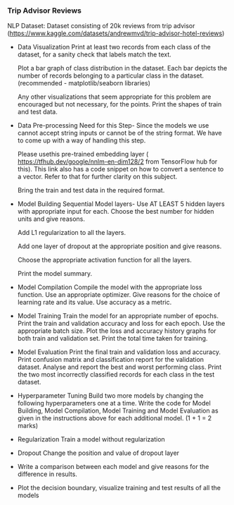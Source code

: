 
 ### Trip Advisor Reviews

NLP Dataset: Dataset consisting of 20k reviews from trip advisor (https://www.kaggle.com/datasets/andrewmvd/trip-advisor-hotel-reviews)

 - Data Visualization
    Print at least two records from each class of the dataset, for a sanity check that labels match the text.
    
    Plot a bar graph of class distribution in the dataset. Each bar depicts the number of records belonging to a particular class in the dataset. (recommended - matplotlib/seaborn libraries)
    
    Any other visualizations that seem appropriate for this problem are encouraged but not necessary, for the points.
    Print the shapes of train and test data.
 

- Data Pre-processing 
    Need for this Step- Since the models we use cannot accept string inputs or cannot be of the string format. We have to come up with a way of handling this step. 

    Please usethis pre-trained embedding layer  ( https://tfhub.dev/google/nnlm-en-dim128/2 from TensorFlow hub for this). This link also has a code snippet on how to convert a sentence to a vector. Refer to that for further clarity on this subject.
    
    Bring the train and test data in the required format.
 

- Model Building 
    Sequential Model layers- Use AT LEAST 5 hidden layers with appropriate input for each. Choose the best number for hidden units and give reasons.
    
    Add L1 regularization to all the layers.
    
    Add one layer of dropout at the appropriate position and give reasons.
    
    Choose the appropriate activation function for all the layers.
    
    Print the model summary.   
 

- Model Compilation 
    Compile the model with the appropriate loss function.
    Use an appropriate optimizer. Give reasons for the choice of learning rate and its value.
    Use accuracy as a metric.
 

- Model Training
    Train the model for an appropriate number of epochs. Print the train and validation accuracy and loss for each epoch. Use the appropriate batch size.
    Plot the loss and accuracy history graphs for both train and validation set. Print the total time taken for training.
 

- Model Evaluation
    Print the final train and validation loss and accuracy. Print confusion matrix and classification report for the validation dataset. Analyse and report the best and worst performing class.
    Print the two most incorrectly classified records for each class in the test dataset.
 

- Hyperparameter Tuning
    Build two more models by changing the following hyperparameters one at a time. Write the code for Model Building, Model Compilation, Model Training and Model Evaluation as given in the instructions above for each additional model. (1 + 1 = 2 marks)

- Regularization
    Train a model without regularization

- Dropout
    Change the position and value of dropout layer

- Write a comparison between each model and give reasons for the difference in results.

- Plot the decision boundary, visualize training and test results of all the models 